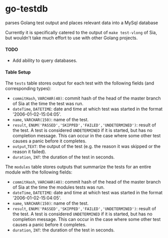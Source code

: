 # go-testdb
parses Golang test output and places relevant data into a MySql database

Currently it is specifically catered to the output of `make test-vlong` of Sia, but wouldn't take much effort to use with other Golang projects.
#### TODO
+ Add ability to query databases.

#### Table Setup

The `tests` table stores output for each test with the following fields (and corresponding types):
+ `commitHash`, `VARCHAR(40)`: commit hash of the head of the master branch of Sia at the time the test was run.
+ `dateTime`, `DATETIME`: date and time at which test was started in the format '2006-01-02-15:04:05'.
+ `name`, `VARCHAR(150)`: name of the test.
+ `result`, `ENUM('PASSED','SKIPPED','FAILED','UNDETERMINED')`: result of the test. A test is considered `UNDETERMINED` if it is started, but has no completion message. This can occur in the case where some other test causes a panic before it completes.
+ `output`,`TEXT`: the output of the test (e.g. the reason it was skipped or the reason it failed).
+ `duration`, `INT`: the duration of the test in seconds.

The `modules` table stores outputs that summarize the tests for an entire module with the following fields:
+ `commitHash`, `VARCHAR(40)`: commit hash of the head of the master branch of Sia at the time the modules tests was run.
+ `dateTime`, `DATETIME`: date and time at which test was started in the format '2006-01-02-15:04:05'.
+ `name`, `VARCHAR(150)`: name of the test.
+ `result`, `ENUM('PASSED','SKIPPED','FAILED','UNDETERMINED')`: result of the test. A test is considered `UNDETERMINED` if it is started, but has no completion message. This can occur in the case where some other test causes a panic before it completes.
+ `duration`, `INT`: the duration of the test in seconds.
